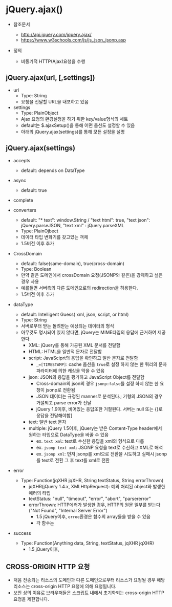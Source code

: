 # jQuery.ajax()
 - 참조문서
 	 - http://api.jquery.com/jquery.ajax/
 	 - https://www.w3schools.com/js/js_json_jsonp.asp

 - 정의
 	 - 비동기적 HTTP(Ajax)요청을 수행

## jQuery.ajax(url, [,settings])
 - url
 	 - Type: String
 	 - 요청을 전달할 URL을 내포하고 있음
 - settings
 	 - Type: PlainObject
 	 - Ajax 요청의 환경설정을 하기 위한 key/value형식의 세트
 	 - default는 $.ajaxSetup()을 통해 어떤 옵션도 설정할 수 있음
 	 - 아래의 jQuery.ajax(settings)를 통해 모든 설정을 설명

## jQuery.ajax(settings)
 - accepts
 	 - default: depends on DataType
 - async
 	 - default: true

 - complete

 - converters
 	 - default: "* text": window.String / "text html": true, "text json": jQuery.parseJSON, "text xml" : jQuery.parseXML
 	 - Type: PlainOjbect
 	 - 데이터 타입 변화기를 갖고있는 객체
 	 - 1.5버전 이후 추가

 - CrossDomain
 	 - default: false(same-domain), true(cross-domain)
 	 - Type: Boolean
 	 - 만약 같은 도메인에서 crossDomain 요청(JSONP와 같은)을 강제하고 싶은 경우 사용
 	 - 예를들면 서버측의 다른 도메인으로의 redirection을 허용한다.
 	 - 1.5버전 이후 추가

 - dataType
 	 - default: Intelligent Guess( xml, json, script, or html)
 	 - Type: String
 	 - 서버로부터 받는 돌려받는 예상되는 데이터의 형식
 	 - 아무것도 명시되어 있지 않다면, jQuery는 MIME타입의 응답에 근거하여 제공한다.
 	 	 - XML: jQuery를 통해 가공된 XML 문서를 전달함
 	 	 - HTML: HTML을 일반적 문자로 전달함
 	 	 - script: JavaSciprt의 응답을 확인하고 일반 문자로 전달함
 	 	 	 - `_=[TIMESTAMP]`: cache 옵션을 `true`로 설정 하지 않는 한 쿼리의 문자 파라미터에 의한 캐싱을 막을 수 있음
 	 	 - json: JSON의 응답을 평가하고 JavaScript Object를 전달함
 	 	 	 - Cross-domain의 json의 경우 `jsonp:false`를 설정 하지 않는 한 요청이 jsonp로 전환됨
 	 	 	 - JSON 데이터는 규정된 manner로 분석된다.; 기형의 JSON의 경우 거절되고 parse error가 전달
 	 	 	 - jQuery 1.9이후, 비어있는 응답또한 거절된다. 서버는 null 또는 {}로 응답을 전달해야함]
 	 	 - text: 일반 text 문자
 	 	 - multiple: jQuery 1.5이후, jQuery는 받은 Content-Type header에서 원하는 타입으로 DataType을 바꿀 수 있음
 	 	 	 - ex. `text xml`: text로 수신한 응답을 xml의 형식으로 다룸
 	 	 	 - ex. `jsonp text xml`: JSONP 요청을 text로 수신하고 XML로 해석
 	 	 	 - ex. `jsonp xml`: 먼저 jsonp를 xml으로 전환을 시도하고 실패시 jsonp를 text로 전환 그 후 text를 xml로 전환


  - error
 	 - Type: Function(jqXHR jqXHR, String textStatus, String errorThrown)
 		 - jqXHR(jQuery 1.4.x, XMLHttpRequest): 예외 처리된 object와 발생한 에러의 타입
 		 - textStatus: "null", "timeout", "error", "abort", "parsererror"
 		 - errorThrown: HTTP에러가 발생한 경우, HTTP의 원문 일부를 받는다("Not Found", "Internal Server Error") 
 		 	 - 1.5 jQuery이후, `erroe`환경은 함수의 array들을 받을 수 있음
 		 	 - 각 함수는 
 - success
 	 - Type: Function(Anything data, String, textStatus, jqXHR jqXHR)
 	 	 - 1.5 jQuery이후, 


## CROSS-ORIGIN HTTP 요청
 - 처음 전송되는 리소스의 도메인과 다른 도메인으로부터 리소스가 요청될 경우 해당 리소스는 cross-origin HTTP 요청에 의해 요청됩니다.
 - 보안 상의 이유로 브라우저들은 스크립트 내에서 초기화되는 cross-origin HTTP 요청을 제한합니다.

 